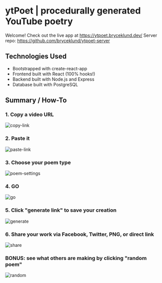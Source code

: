 # ytPoet | procedurally generated YouTube poetry
Welcome! Check out the live app at https://ytpoet.bryceklund.dev/
Server repo: https://github.com/bryceklund/ytpoet-server

## Technologies Used
- Bootstrapped with create-react-app
- Frontend built with React (100% hooks!)
- Backend built with Node.js and Express
- Database built with PostgreSQL 


## Summary / How-To
### 1. Copy a video URL
![copy-link](https://i.imgur.com/l9rqIaz.png)


### 2. Paste it
![paste-link](https://i.imgur.com/7XrDAP6.png)


### 3. Choose your poem type
![poem-settings](https://i.imgur.com/peRrAx0.png)


### 4. GO
![go](https://i.imgur.com/XQ8jo3D.png)

### 5. Click "generate link" to save your creation
![generate](https://i.imgur.com/XAVIWYq.png)

### 6. Share your work via Facebook, Twitter, PNG, or direct link
![share](https://i.imgur.com/Z0DWaoB.png)

### BONUS: see what others are making by clicking "random poem"
![random](https://i.imgur.com/bLXcPT9.png)
